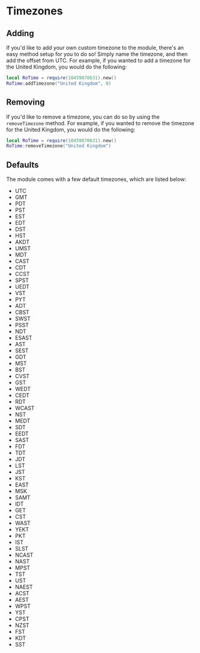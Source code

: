 # Timezones

## Adding
If you'd like to add your own custom timezone to the module, there's an easy method setup for you to do so! Simply name the timezone, and then add the offset from UTC. For example, if you wanted to add a timezone for the United Kingdom, you would do the following:
```lua
local RoTime = require(10459870631).new()
RoTime:addTimezone("United Kingdom", 0)
```

## Removing
If you'd like to remove a timezone, you can do so by using the `removeTimezone` method. For example, if you wanted to remove the timezone for the United Kingdom, you would do the following:
```lua
local RoTime = require(10459870631).new()
RoTime:removeTimezone("United Kingdom")
```

## Defaults
The module comes with a few default timezones, which are listed below:
- UTC
- GMT
- PDT
- PST
- EST
- EDT
- DST
- HST
- AKDT
- UMST
- MDT
- CAST
- CDT
- CCST
- SPST
- UEDT
- VST
- PYT
- ADT
- CBST
- SWST
- PSST
- NDT
- ESAST
- AST
- SEST
- GDT
- MST
- BST
- CVST
- GST
- WEDT
- CEDT
- RDT
- WCAST
- NST
- MEDT
- SDT
- EEDT
- SAST
- FDT
- TDT
- JDT
- LST
- JST
- KST
- EAST
- MSK
- SAMT
- IDT
- GET
- CST
- WAST
- YEKT
- PKT
- IST
- SLST
- NCAST
- NAST
- MPST
- TST
- UST
- NAEST
- ACST
- AEST
- WPST
- YST
- CPST
- NZST
- FST
- KDT
- SST